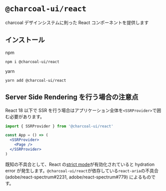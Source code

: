 # `@charcoal-ui/react`

charcoal デザインシステムに則った React コンポーネントを提供します

## インストール

npm

```
npm i @charcoal-ui/react
```

yarn

```
yarn add @charcoal-ui/react
```

## Server Side Rendering を行う場合の注意点

React 18 以下で SSR を行う場合はアプリケーション全体を`<SSRProvider>`で囲む必要があります。

```jsx
import { SSRProvider } from '@charcoal-ui/react'

const App = () => (
  <SSRProvider>
    <Page />
  </SSRProvider>
)
```

既知の不具合として、React の[strict mode](https://reactjs.org/docs/strict-mode.html)が有効化されていると hydration error が発生します。`@charcoal-ui/react`が依存している`react-aria`の不具合 (adobe/react-spectrum#2231, adobe/react-spectrum#779) によるものです。
